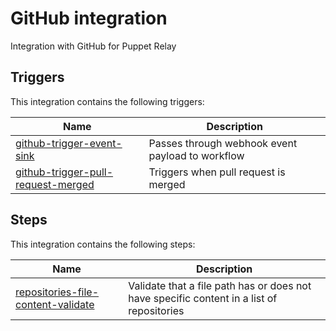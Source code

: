 # GitHub integration

Integration with GitHub for Puppet Relay

## Triggers

This integration contains the following triggers:

| Name | Description |
|------|-------------|
| [github-trigger-event-sink](/triggers/github-trigger-event-sink) | Passes through webhook event payload to workflow |
| [github-trigger-pull-request-merged](/triggers/github-trigger-pull-request-merged) | Triggers when pull request is merged |

## Steps

This integration contains the following steps:

| Name | Description |
|------|-------------|
| [repositories-file-content-validate](/steps/repositories-file-content-validate) | Validate that a file path has or does not have specific content in a list of repositories  |
